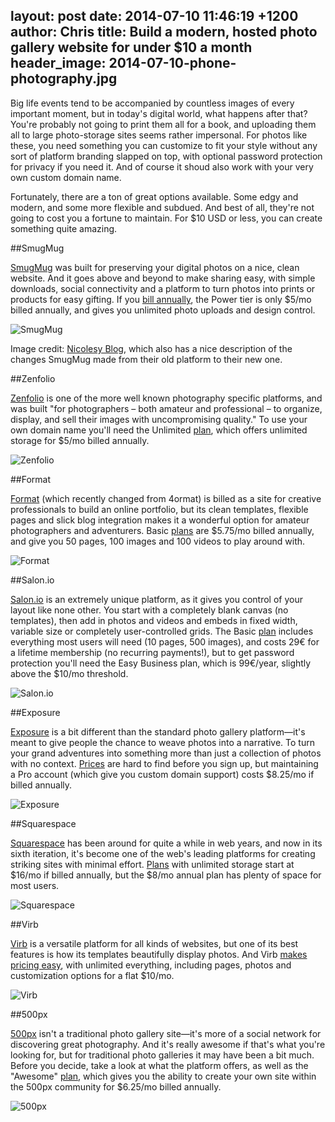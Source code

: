 layout: post
date: 2014-07-10 11:46:19 +1200
author: Chris
title: Build a modern, hosted photo gallery website for under $10 a month
header_image: 2014-07-10-phone-photography.jpg
----

<!-- excerpt -->

Big life events tend to be accompanied by countless images of every important moment, but in today's digital world, what happens after that? You're probably not going to print them all for a book, and uploading them all to large photo-storage sites seems rather impersonal. For photos like these, you need something you can customize to fit your style without any sort of platform branding slapped on top, with optional password protection for privacy if you need it. And of course it shoud also work with your very own custom domain name.

Fortunately, there are a ton of great options available. Some edgy and modern, and some more flexible and subdued. And best of all, they're not going to cost you a fortune to maintain. For $10 USD or less, you can create something quite amazing.

<!-- /excerpt -->

##SmugMug

[SmugMug](https://iwantmyname.com/services/portfolio-hosting/own-domain-on-smugmug-portfolio) was built for preserving your digital photos on a nice, clean website. And it goes above and beyond to make sharing easy, with simple downloads, social connectivity and a platform to turn photos into prints or products for easy gifting. If you [bill annually](http://www.smugmug.com/features), the Power tier is only $5/mo billed annually, and gives you unlimited photo uploads and design control. 

![SmugMug](/media/2014-07-10-smugmug-template.png)

Image credit: [Nicolesy Blog](http://nicolesyblog.com/2013/07/31/the-new-smugmug/), which also has a nice description of the changes SmugMug made from their old platform to their new one.

##Zenfolio

[Zenfolio](https://iwantmyname.com/services/portfolio-hosting/zenfolio-custom-domain) is one of the more well known photography specific platforms, and was built "for photographers – both amateur and professional – to organize, display, and sell their images with uncompromising quality." To use your own domain name you'll need the Unlimited [plan](https://secure.zenfolio.com/zf/signup/plans.aspx), which offers unlimited storage for $5/mo billed annually.

![Zenfolio](/media/2014-07-10-zenfolio-template.png)

##Format

[Format](https://iwantmyname.com/services/portfolio-hosting/4ormat-custom-domain) (which recently changed from 4ormat) is billed as a site for creative professionals to build an online portfolio, but its clean templates, flexible pages and slick blog integration makes it a wonderful option for amateur photographers and adventurers. Basic [plans](http://format.com/plans) are $5.75/mo billed annually, and give you 50 pages, 100 images and 100 videos to play around with. 

![Format](/media/2014-07-10-format.png)

##Salon.io

[Salon.io](https://iwantmyname.com/services/portfolio-hosting/domain-customize-salonio) is an extremely unique platform, as it gives you control of your layout like none other. You start with a completely blank canvas (no templates), then add in photos and videos and embeds in fixed width, variable size or completely user-controlled grids. The Basic [plan](http://salon.io/join) includes everything most users will need (10 pages, 500 images), and costs 29€ for a lifetime membership (no recurring payments!), but to get password protection you'll need the Easy Business plan, which is 99€/year, slightly above the $10/mo threshold.

![Salon.io](/media/2014-07-10-salon-template.png)

##Exposure

[Exposure](https://iwantmyname.com/services/portfolio-hosting/exposure-photo-websites) is a bit different than the standard photo gallery platform—it's meant to give people the chance to weave photos into a narrative. To turn your grand adventures into something more than just a collection of photos with no context. [Prices](https://exposure.co/subscribe) are hard to find before you sign up, but maintaining a Pro account (which give you custom domain support) costs $8.25/mo if billed annually. 

![Exposure](/media/2014-07-10-exposure-template.jpg)

##Squarespace

[Squarespace](https://iwantmyname.com/features/applications/custom-domain-apps/websites/squarespace-build-your-website-with-own-url) has been around for quite a while in web years, and now in its sixth iteration, it's become one of the web's leading platforms for creating striking sites with minimal effort. [Plans](http://www.squarespace.com/pricing/) with unlimited storage start at $16/mo if billed annually, but the $8/mo annual plan has plenty of space for most users.

![Squarespace](/media/2014-07-10-squarespace-template.png)

##Virb

[Virb](https://iwantmyname.com/services/website-builder/virb-custom-domain) is a versatile platform for all kinds of websites, but one of its best features is how its templates beautifully display photos. And Virb [makes pricing easy](http://virb.com/pricing), with unlimited everything, including pages, photos and customization options for a flat $10/mo. 

![Virb](/media/2014-07-09-virb-template.png)

##500px

[500px](https://iwantmyname.com/services/portfolio/500px-custom-domain-registration) isn't a traditional photo gallery site—it's more of a social network for discovering great photography. And it's really awesome if that's what you're looking for, but for traditional photo galleries it may have been a bit much. Before you decide, take a look at what the platform offers, as well as the "Awesome" [plan](https://500px.com/upgrade), which gives you the ability to create your own site within the 500px community for $6.25/mo billed annually.

![500px](/media/2014-07-10-500px-template.png)

